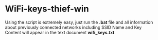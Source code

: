 # WiFi-keys-thief-win
Using the script is extremely easy, just run the **.bat** file and all information about previously connected networks including SSID Name and Key Content will appear in the text document **wifi_keys.txt**
